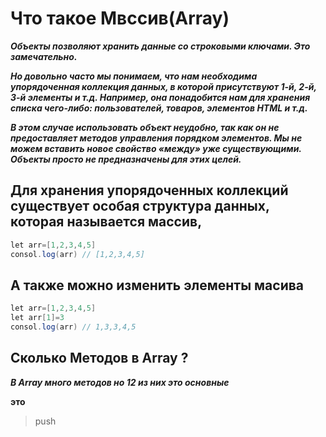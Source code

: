# Что такое Мвссив(Array) 

***Объекты позволяют хранить данные со строковыми ключами. Это замечательно.***

***Но довольно часто мы понимаем, что нам необходима упорядоченная коллекция данных, в которой присутствуют 1-й, 2-й, 3-й элементы и т.д. Например, она понадобится нам для хранения списка чего-либо: пользователей, товаров, элементов HTML и т.д.***

***В этом случае использовать объект неудобно, так как он не предоставляет методов управления порядком элементов. Мы не можем вставить новое свойство «между» уже существующими. Объекты просто не предназначены для этих целей.***

## Для хранения упорядоченных коллекций существует особая структура данных, которая называется массив,

```java script
let arr=[1,2,3,4,5]
consol.log(arr) // [1,2,3,4,5]
``` 
## A также можно изменить элементы масива 

```java script
let arr=[1,2,3,4,5]
let arr[1]=3
consol.log(arr) // 1,3,3,4,5
```

## Сколько Методов в Array ?

***В Array много методов но 12 из них это основные***

**это**

> push 
